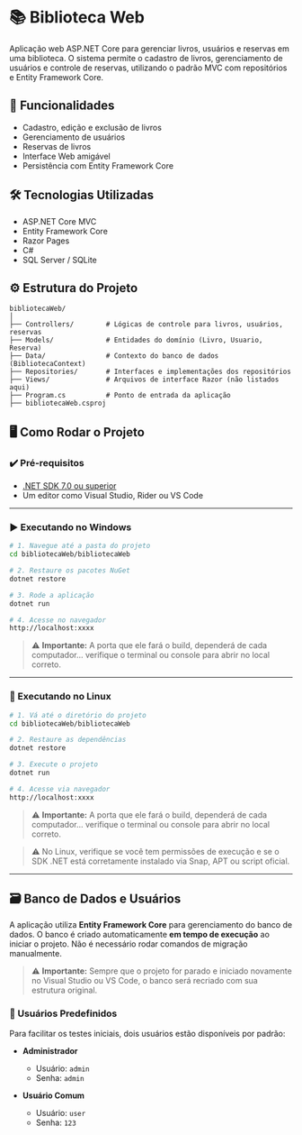 # 📚 Biblioteca Web

Aplicação web ASP.NET Core para gerenciar livros, usuários e reservas em uma biblioteca. O sistema permite o cadastro de livros, gerenciamento de usuários e controle de reservas, utilizando o padrão MVC com repositórios e Entity Framework Core.

## 🚀 Funcionalidades

- Cadastro, edição e exclusão de livros
- Gerenciamento de usuários
- Reservas de livros
- Interface Web amigável
- Persistência com Entity Framework Core

## 🛠️ Tecnologias Utilizadas

- ASP.NET Core MVC
- Entity Framework Core
- Razor Pages
- C#
- SQL Server / SQLite

## ⚙️ Estrutura do Projeto

```
bibliotecaWeb/
│
├── Controllers/        # Lógicas de controle para livros, usuários, reservas
├── Models/             # Entidades do domínio (Livro, Usuario, Reserva)
├── Data/               # Contexto do banco de dados (BibliotecaContext)
├── Repositories/       # Interfaces e implementações dos repositórios
├── Views/              # Arquivos de interface Razor (não listados aqui)
├── Program.cs          # Ponto de entrada da aplicação
├── bibliotecaWeb.csproj
```

## 🖥️ Como Rodar o Projeto

### ✔️ Pré-requisitos

- [.NET SDK 7.0 ou superior](https://dotnet.microsoft.com/en-us/download)
- Um editor como Visual Studio, Rider ou VS Code

---

### ▶️ Executando no Windows

```bash
# 1. Navegue até a pasta do projeto
cd bibliotecaWeb/bibliotecaWeb

# 2. Restaure os pacotes NuGet
dotnet restore

# 3. Rode a aplicação
dotnet run

# 4. Acesse no navegador
http://localhost:xxxx
```
> ⚠️ **Importante:** A porta que ele fará o build, dependerá de cada computador... verifique o terminal ou console para abrir no local correto.

---

### 🐧 Executando no Linux

```bash
# 1. Vá até o diretório do projeto
cd bibliotecaWeb/bibliotecaWeb

# 2. Restaure as dependências
dotnet restore

# 3. Execute o projeto
dotnet run

# 4. Acesse via navegador
http://localhost:xxxx
```
> ⚠️ **Importante:** A porta que ele fará o build, dependerá de cada computador... verifique o terminal ou console para abrir no local correto.

> ⚠️ No Linux, verifique se você tem permissões de execução e se o SDK .NET está corretamente instalado via Snap, APT ou script oficial.

---

## 🗃️ Banco de Dados e Usuários

A aplicação utiliza **Entity Framework Core** para gerenciamento do banco de dados. O banco é criado automaticamente **em tempo de execução** ao iniciar o projeto. Não é necessário rodar comandos de migração manualmente.

> ⚠️ **Importante:** Sempre que o projeto for parado e iniciado novamente no Visual Studio ou VS Code, o banco será recriado com sua estrutura original.

### 👤 Usuários Predefinidos

Para facilitar os testes iniciais, dois usuários estão disponíveis por padrão:

- **Administrador**
  - Usuário: `admin`
  - Senha: `admin`

- **Usuário Comum**
  - Usuário: `user`
  - Senha: `123`
